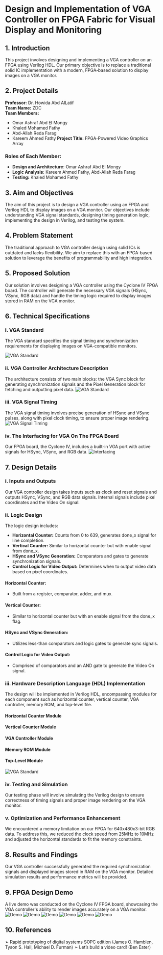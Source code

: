 # Design and Implementation of VGA Controller on FPGA Fabric for Visual Display and Monitoring

## 1. Introduction
This project involves designing and implementing a VGA controller on an FPGA using Verilog HDL.
Our primary objective is to replace a traditional solid IC implementation with a modern, FPGA-based solution to display images on a VGA monitor.

## 2. Project Details
**Professor:** Dr. Howida Abd AlLatif    
**Team Name:** ZDC  
**Team Members:**
- Omar Ashraf Abd El Mongy  
- Khaled Mohamed Fathy 
- Abd-Allah Reda Farag  
- Kareem Ahmed Fathy 
**Project Title:** FPGA-Powered Video Graphics Array

### Roles of Each Member:
- **Design and Architecture:** Omar Ashraf Abd El Mongy 
- **Logic Analysis:** Kareem Ahmed Fathy, Abd-Allah Reda Farag  
- **Testing:** Khaled Mohamed Fathy 

## 3. Aim and Objectives
The aim of this project is to design a VGA controller using an FPGA and Verilog HDL to display images on a VGA monitor. Our objectives include understanding VGA signal standards, designing timing generation logic, implementing the design in Verilog, and testing the system.

## 4. Problem Statement
The traditional approach to VGA controller design using solid ICs is outdated and lacks flexibility. We aim to replace this with an FPGA-based solution to leverage the benefits of programmability and high integration.

## 5. Proposed Solution
Our solution involves designing a VGA controller using the Cyclone IV FPGA board. The controller will generate the necessary VGA signals (HSync, VSync, RGB data) and handle the timing logic required to display images stored in RAM on the VGA monitor.

## 6. Technical Specifications

### i. VGA Standard
The VGA standard specifies the signal timing and synchronization requirements for displaying images on VGA-compatible monitors. 

![VGA Standard](https://camo.githubusercontent.com/43352d94a0d30359c00d17dd86fec8375acfe09b10b6df1cd6ddcd78439213cf/68747470733a2f2f692e6962622e636f2f474378705833622f53637265656e73686f742d323032332d30392d31322d3033323532372e706e67)

### ii. VGA Controller Architecture Description
The architecture consists of two main blocks: the VGA Sync block for generating synchronization signals and the Pixel Generation block for fetching and outputting pixel data.
![VGA Standard](https://camo.githubusercontent.com/4850d7ebffc36b4e6ab96620a434981279dd11c7ea8d42b287bd9276846b7ea1/68747470733a2f2f692e6962622e636f2f54316d623262512f53637265656e73686f742d323032332d30392d31322d3033323534382e706e67)
### iii. VGA Signal Timing
The VGA signal timing involves precise generation of HSync and VSync pulses, along with pixel clock timing, to ensure proper image rendering.
![VGA Signal Timing](https://i.ibb.co/sPbPx85/unnamed.png)
### iv. The Interfacing for VGA On The FPGA Board
Our FPGA board, the Cyclone IV, includes a built-in VGA port with active signals for HSync, VSync, and RGB data.
![Interfacing](https://i.ibb.co/tmJT0GQ/Screenshot-2024-05-17-151410.png)
## 7. Design Details

### i. Inputs and Outputs
Our VGA controller design takes inputs such as clock and reset signals and outputs HSync, VSync, and RGB data signals. Internal signals include pixel coordinates and the Video On signal.

### ii. Logic Design
The logic design includes:
- **Horizontal Counter:** Counts from 0 to 639, generates done_x signal for line completion.
- **Vertical Counter:** Similar to horizontal counter but with enable signal from done_x.
- **HSync and VSync Generation:** Comparators and gates to generate synchronization signals.
- **Control Logic for Video Output:** Determines when to output video data based on pixel coordinates.

#### Horizontal Counter:
- Built from a register, comparator, adder, and mux.

#### Vertical Counter:
- Similar to horizontal counter but with an enable signal from the done_x flag.

#### HSync and VSync Generation:
- Utilizes less-than comparators and logic gates to generate sync signals.

#### Control Logic for Video Output:
- Comprised of comparators and an AND gate to generate the Video On signal.

### iii. Hardware Description Language (HDL) Implementation
The design will be implemented in Verilog HDL, encompassing modules for each component such as horizontal counter, vertical counter, VGA controller, memory ROM, and top-level file.

#### Horizontal Counter Module
#### Vertical Counter Module
#### VGA Controller Module
#### Memory ROM Module
#### Top-Level Module
![VGA Standard](https://camo.githubusercontent.com/e9389fc52b8a0ea1c848db7bcb5d389212aad48c6afec852ce3bb679b0422924/68747470733a2f2f692e6962622e636f2f636b71626b62532f53637265656e73686f742d323032332d30392d32392d3139353530352e706e67253345)
### iv. Testing and Simulation
Our testing phase will involve simulating the Verilog design to ensure correctness of timing signals and proper image rendering on the VGA monitor.

### v. Optimization and Performance Enhancement
We encountered a memory limitation on our FPGA for 640x480x3-bit RGB data. To address this, we reduced the clock speed from 25MHz to 10MHz and adjusted the horizontal standards to fit the memory constraints.

## 8. Results and Findings
Our VGA controller successfully generated the required synchronization signals and displayed images stored in RAM on the VGA monitor. Detailed simulation results and performance metrics will be provided.

## 9. FPGA Design Demo
A live demo was conducted on the Cyclone IV FPGA board, showcasing the VGA controller's ability to render images accurately on a VGA monitor.
![Demo](https://i.ibb.co/YB2ZmGV/Whats-App-Image-2024-05-12-at-3-14-59-PM.jpg)
![Demo](https://i.ibb.co/CwyyP59/Whats-App-Image-2024-05-15-at-4-14-00-PM-2.jpg)
![Demo](https://i.ibb.co/M9K1LZS/Whats-App-Image-2024-05-15-at-4-14-00-PM.jpg)
![Demo](https://i.ibb.co/wC9W0kX/Whats-App-Image-2024-05-12-at-3-14-59-PM-2.jpg)
![Demo](https://i.ibb.co/CwyyP59/Whats-App-Image-2024-05-15-at-4-14-00-PM-2.jpg)
![Demo]([https://i.ibb.co/phVYpXc/Whats-App-Image-2024-05-15-at-4-14-00-PM-1.jpg)
## 10. References
➢ Rapid prototyping of digital systems SOPC edition (James O. Hamblen, Tyson S. Hall, 
Michael D. Furman) 
➢ Let’s build a video card! (Ben Eater) 
